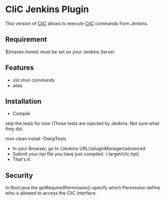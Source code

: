 # CliC Jenkins Plugin

This version of [CliC] allows to execute [CliC] commands from Jenkins.

## Requirement

 ${maven.home} must be set on your Jenkins Server.

 ## Features

 - clic:mvn commands
 - alias

## Installation

- Compile

skip the tests for now (Those tests are injected by Jenkins. Not sure what they do)

  mvn clean install -DskipTests

- In your Browser,  go to {Jenkins URL}/pluginManager/advanced
- Submit your hpi file you have just compiled. ( target/clic.hpi)
- That's it.


## Security

In Root.java  the getRequiredPermission()  specify which Permission define who is allowed to access the CliC interface.


[CliC]:  http://awltech.github.io/clic/